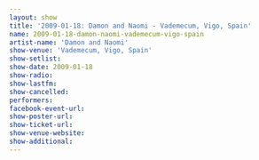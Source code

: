 ```yaml
---
layout: show
title: '2009-01-18: Damon and Naomi - Vademecum, Vigo, Spain'
name: 2009-01-18-damon-naomi-vademecum-vigo-spain
artist-name: 'Damon and Naomi'
show-venue: 'Vademecum, Vigo, Spain'
show-setlist: 
show-date: 2009-01-18
show-radio: 
show-lastfm: 
show-cancelled: 
performers: 
facebook-event-url: 
show-poster-url: 
show-ticket-url: 
show-venue-website: 
show-additional: 
---
```


